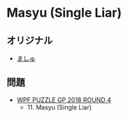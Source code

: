 # Masyu (Single Liar)

## オリジナル
- [ましゅ](masyu.md)

## 問題
- [WPF PUZZLE GP 2018 ROUND 4](../questions/wpfpgp2018_4.md)
	- 11\. Masyu (Single Liar)
